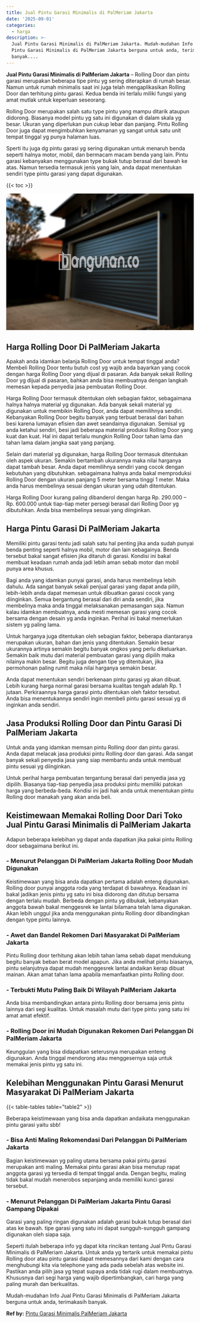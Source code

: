 ```yaml
---
title: Jual Pintu Garasi Minimalis di PalMeriam Jakarta
date: '2025-09-01'
categories:
  - harga
description: >-
  Jual Pintu Garasi Minimalis di PalMeriam Jakarta. Mudah-mudahan Info Jual
  Pintu Garasi Minimalis di PalMeriam Jakarta berguna untuk anda, terimakasih
  banyak....
---
```


**Jual Pintu Garasi Minimalis di PalMeriam Jakarta** – Rolling Door dan pintu garasi merupakan beberapa tipe pintu yg sering diterapkan di rumah besar. Namun untuk rumah minimalis saat ini juga telah mengaplikasikan Rolling Door dan terhitung pintu garasi. Kedua benda ini terlalu miliki fungsi yang amat mutlak untuk keperluan seseorang.

Rolling Door merupakan salah satu type pintu yang mampu ditarik ataupun didorong. Biasanya model pintu yg satu ini digunakan di dalam skala yg besar. Ukuran yang diperlukan pun cukup lebar dan panjang. Pintu Rolling Door juga dapat mengimbuhkan kenyamanan yg sangat untuk satu unit tempat tinggal yg punya halaman luas.

Sperti itu juga dg pintu garasi yg sering digunakan untuk menaruh benda seperti halnya motor, mobil, dan bermacam macam benda yang lain. Pintu garasi kebanyakan menggunakan type bukak tutup berasal dari bawah ke atas. Namun tersedia termasuk jenis yang lain, anda dapat menentukan sendiri type pintu garasi yang dapat digunakan.

{{< toc >}}

![Jual Pintu Garasi Minimalis di PalMeriam Jakarta](/images/pintu-garasi-45.png)

## Harga Rolling Door Di PalMeriam Jakarta

Apakah anda idamkan belanja Rolling Door untuk tempat tinggal anda? Membeli Rolling Door tentu butuh cost yg wajib anda bayarkan yang cocok dengan harga Rolling Door yang dijual di pasaran. Ada banyak sekali Rolling Door yg dijual di pasaran, bahkan anda bisa membuatnya dengan langkah memesan kepada penyedia jasa pembuatan Rolling Door.

Harga Rolling Door termasuk ditentukan oleh sebagian faktor, sebagaimana halnya halnya material yg digunakan. Ada banyak sekali material yg digunakan untuk membikin Rolling Door, anda dapat memilihnya sendiri. Kebanyakan Rolling Door begitu banyak yang terbuat berasal dari bahan besi karena lumayan efisien dan awet seandainya digunakan. Semisal yg anda ketahui sendiri, besi jadi beberapa material produksi Rolling Door yang kuat dan kuat. Hal ini dapat terlalu mungkin Rolling Door tahan lama dan tahan lama dalam jangka saat yang panjang.

Selain dari material yg digunakan, harga Rolling Door termasuk ditentukan oleh aspek ukuran. Semakin bertambah ukurannya maka nilai harganya dapat tambah besar. Anda dapat memilihnya sendiri yang cocok dengan kebutuhan yang dibutuhkan. sebagaimana halnya anda bakal memproduksi Rolling Door dengan ukuran panjang 5 meter bersama tinggi 1 meter. Maka anda harus membelinya sesuai dengan ukuran yang udah ditentukan.

Harga Rolling Door kurang paling dibanderol dengan harga Rp. 290.000 – Rp. 600.000 untuk tiap-tiap meter persegi berasal dari Rolling Door yg dibutuhkan. Anda bisa membelinya sesuai yang diinginkan.

## Harga Pintu Garasi Di PalMeriam Jakarta

Memiliki pintu garasi tentu jadi salah satu hal penting jika anda sudah punyai benda penting seperti halnya mobil, motor dan lain sebagainya. Benda tersebut bakal sangat efisien jika ditaruh di garasi. Kondisi ini bakal membuat keadaan rumah anda jadi lebih aman sebab motor dan mobil punya area khusus.

Bagi anda yang idamkan punyai garasi, anda harus membelinya lebih dahulu. Ada sangat banyak sekali penjual garasi yang dapat anda pilih, lebih-lebih anda dapat memesan untuk dibuatkan garasi cocok yang diinginkan. Semua bergantung berasal dari diri anda sendiri, jika membelinya maka anda tinggal melaksanakan pemasangan saja. Namun kalau idamkan membuatnya, anda mesti memesan garasi yang cocok bersama dengan desain yg anda inginkan. Perihal ini bakal memerlukan sistem yg paling lama.

Untuk harganya juga ditentukan oleh sebagian faktor, beberapa diantaranya merupakan ukuran, bahan dan jenis yang ditentukan. Semakin besar ukurannya artinya semakin begitu banyak ongkos yang perlu dikeluarkan. Semakin baik mutu dari material pembuatan garasi yang dipilih maka nilainya makin besar. Begitu juga dengan tipe yg ditentukan, jika permohonan paling rumit maka nilai harganya semakin besar.

Anda dapat menentukan sendiri berkenaan pintu garasi yg akan dibuat. Lebih kurang harga normal garasi bersama kualitas tengah adalah Rp. 1 jutaan. Perkiraannya harga garasi pintu ditentukan oleh faktor tersebut. Anda bisa menentukannya sendiri ingin membeli pintu garasi sesuai yg di inginkan anda sendiri.

## Jasa Produksi Rolling Door dan Pintu Garasi Di PalMeriam Jakarta

Untuk anda yang idamkan memsan pintu Rolling door dan pintu garasi. Anda dapat melacak jasa produksi pintu Rolling door dan garasi. Ada sangat banyak sekali penyedia jasa yang siap membantu anda untuk membuat pintu sesuai yg diinginkan.

Untuk perihal harga pembuatan tergantung berasal dari penyedia jasa yg dipilih. Biasanya tiap-tiap penyedia jasa produksi pintu memiliki patokan harga yang berbeda-beda. Kondisi ini jadi hak anda untuk menentukan pintu Rolling door manakah yang akan anda beli.

## Keistimewaan Memakai Rolling Door Dari Toko Jual Pintu Garasi Minimalis di PalMeriam Jakarta

Adapun beberapa kelebihan yg dapat anda dapatkan jika pakai pintu Rolling door sebagaimana berikut ini.

### \- Menurut Pelanggan Di PalMeriam Jakarta Rolling Door Mudah Digunakan

Keistimewaan yang bisa anda dapatkan pertama adalah enteng digunakan. Rolling door punyai anggota roda yang terdapat di bawahnya. Keadaan ini bakal jadikan jenis pintu yg satu ini bisa didorong dan ditutup bersama dengan terlalu mudah. Berbeda dengan pintu yg dibukak, kebanyakan anggota bawah bakal menggesrek ke lantai bilamana telah lama digunakan. Akan lebih unggul jika anda menggunakan pintu Rolling door dibandingkan dengan type pintu lainnya.

### \- Awet dan Bandel Rekomen Dari Masyarakat Di PalMeriam Jakarta

Pintu Rolling door terhitung akan lebih tahan lama sebab dapat mendukung begitu banyak beban berat model apapun. Jika anda melihat pintu biasanya, pintu selanjutnya dapat mudah menggesrek lantai andaikan kerap dibuat mainan. Akan amat tahan lama apabila memanfaatkan pintu Rolling door.

### \- Terbukti Mutu Paling Baik Di Wilayah PalMeriam Jakarta

Anda bisa membandingkan antara pintu Rolling door bersama jenis pintu lainnya dari segi kualitas. Untuk masalah mutu dari type pintu yang satu ini amat amat efektif.

### \- Rolling Door ini Mudah Digunakan Rekomen Dari Pelanggan Di PalMeriam Jakarta

Keunggulan yang bisa didapatkan seterusnya merupakan enteng digunakan. Anda tinggal mendorong atau menggesernya saja untuk memakai jenis pintu yg satu ini.

## Kelebihan Menggunakan Pintu Garasi Menurut Masyarakat Di PalMeriam Jakarta

{{< table-tables table="table2" >}}

Beberapa keistimewaan yang bisa anda dapatkan andaikata menggunakan pintu garasi yaitu sbb!

### \- Bisa Anti Maling Rekomendasi Dari Pelanggan Di PalMeriam Jakarta

Bagian keistimewaan yg paling utama bersama pakai pintu garasi merupakan anti maling. Memakai pintu garasi akan bisa menutup rapat anggota garasi yg tersedia di tempat tinggal anda. Dengan begitu, maling tidak bakal mudah menerobos sepanjang anda memiliki kunci garasi tersebut.

### \- Menurut Pelanggan Di PalMeriam Jakarta Pintu Garasi Gampang Dipakai

Garasi yang paling ringan digunakan adalah garasi bukak tutup berasal dari atas ke bawah. tipe garasi yang satu ini dapat sungguh-sungguh gampang digunakan oleh siapa saja.

Seperti itulah beberapa info yg dapat kita rincikan tentang Jual Pintu Garasi Minimalis di PalMeriam Jakarta. Untuk anda yg tertarik untuk memakai pintu Rolling door atau pintu garasi dapat memesannya dari kami dengan cara menghubungi kita via telephone yang ada pada sebelah atas website ini. Pastikan anda pilih jasa yg tepat supaya anda tidak rugi dalam membuatnya. Khususnya dari segi harga yang wajib dipertimbangkan, cari harga yang paling murah dan berkualitas.

Mudah-mudahan Info Jual Pintu Garasi Minimalis di PalMeriam Jakarta berguna untuk anda, terimakasih banyak.

**Ref by:** [Pintu Garasi Minimalis PalMeriam Jakarta](https://id.wikipedia.org/wiki/Pintu)
